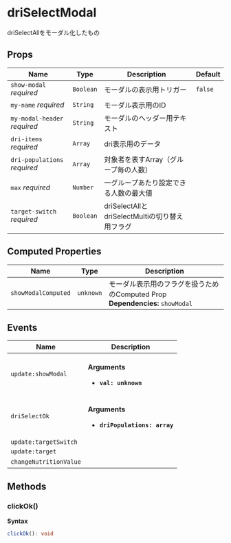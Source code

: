 # driSelectModal

driSelectAllをモーダル化したもの

## Props

| Name                         | Type      | Description                          | Default |
| ---------------------------- | --------- | ------------------------------------ | ------- |
| `show-modal` *required*      | `Boolean` | モーダルの表示用トリガー                         | `false` |
| `my-name` *required*         | `String`  | モーダル表示用のID                           |         |
| `my-modal-header` *required* | `String`  | モーダルのヘッダー用テキスト                       |         |
| `dri-items` *required*       | `Array`   | dri表示用のデータ                           |         |
| `dri-populations` *required* | `Array`   | 対象者を表すArray（グループ毎の人数）                |         |
| `max` *required*             | `Number`  | 一グループあたり設定できる人数の最大値                  |         |
| `target-switch` *required*   | `Boolean` | driSelectAllとdriSelectMultiの切り替え用フラグ | &nbsp;  |

## Computed Properties

| Name                | Type      | Description                                                      |
| ------------------- | --------- | ---------------------------------------------------------------- |
| `showModalComputed` | `unknown` | モーダル表示用のフラグを扱うためのComputed Prop<br/>**Dependencies:** `showModal` |

## Events

| Name                   | Description                                                          |
| ---------------------- | -------------------------------------------------------------------- |
| `update:showModal`     | <br/>**Arguments**<br/><ul><li>**`val: unknown`**</li></ul>          |
| `driSelectOk`          | <br/>**Arguments**<br/><ul><li>**`driPopulations: array`**</li></ul> |
| `update:targetSwitch`  |                                                                      |
| `update:target`        |                                                                      |
| `changeNutritionValue` | &nbsp;                                                               |

## Methods

### clickOk()

**Syntax**

```typescript
clickOk(): void
```

